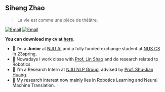 </a>

## Siheng Zhao


> La vie est comme une pièce de théâtre.

[![Email](https://img.shields.io/badge/-zhaosh@smail.nju.edu.cn-911318?style=flat-square&logo=Mail.RU&logoColor=white&labelColor=c14438)](mailto:zhaosh@smail.nju.edu.cn)
[![Email](https://img.shields.io/badge/-zhaosiheng@u.nus.edu-911318?style=flat-square&logo=Mail.RU&logoColor=white&labelColor=c14438)](mailto:zhaosiheng@u.nus.edu)

**You can download my cv at [here](https://hilbert-johnson.github.io/files/cv.pdf).**

- 🔭 I’m a **Junior** at [NJU AI](https://ai.nju.edu.cn) and a fully funded exchange student at [NUS CS](https://www.comp.nus.edu.sg/cs/) in 23spring.
- 🤩 Nowadays I work close with [Prof. Lin Shao](https://linsats.github.io/) and do research related to Robotics.
- 🌱 I'm a Research Intern at [NJU NLP Group](http://nlp.nju.edu.cn/homepage/), advised by [Prof. Shu-Jian Huang](http://nlp.nju.edu.cn/huangsj/).
- 🤔 My research interest now mainly lies in Robotics Learning and Neural Machine Translation.
